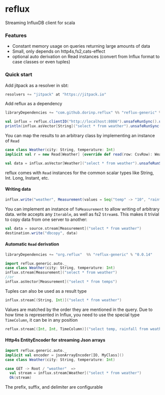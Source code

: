 reflux
===
Streaming InfluxDB client for scala
### Features
- Constant memory usage on queries returning large amounts of data
- Small, only depends on http4s,fs2,cats-effect
- optional auto derivation on Read instances (convert from Influx format to case classes or even tuples) 
  
### Quick start 
Add jitpack as a resolver in sbt: 
```scala
resolvers += "jitpack" at "https://jitpack.io"
```
Add reflux as a dependency 
```scala
libraryDependencies += "com.github.dorinp.reflux" %% "reflux-generic" % "0.0.14"
```
```scala
val influx = reflux.clientIO("http://localhost:8086").unsafeRunSync().use("mydatabase").withCredentials("user", "password")
println(influx.asVector[String]("select * from weather").unsafeRunSync())
```  
You can map the results to an arbitrary class by implementing an instance of `Read`
```scala
case class Weather(city: String, temperature: Int)
implicit val r = new Read[Weather] {override def read(row: CsvRow): Weather = Weather(row.getString("city"), row.getString("temperature").toInt)}

val data = influx.asVector[Weather]("select * from weather").unsafeRunSync()
```
reflux comes with `Read` instances for the common scalar types like String, Int. Long, Instant, etc.
#### Writing data
```scala
influx.write("weather", Measurement(values = Seq("temp" -> "10", "rainfall" -> "20"), tags = Seq("city" -> "London")))
```  
You can implement an instance of `ToMeasurement` to allow writing of arbitrary data.
write accepts any `Iterable`, as well as fs2 `Stream`s.
This makes it trivial to copy data from one server to another:
```scala
val data = source.stream[Measurement]("select * from weather")
destination.write("dbcopy", data)
```
#### Automatic `Read` derivation
```scala
libraryDependencies += "org.reflux"  %% "reflux-generic" % "0.0.14"
```
```scala
import reflux.generic.auto._
case class Weather(city: String, temperature: Int)
influx.stream[Measurement]("select * from weather")
//or
influx.asVector[Measurement]("select * from temps")
```  
Tuples can also be used as a result type
```scala
influx.stream[(String, Int)]("select * from weather")
```
Values are matched by the order they are mentioned in the query. 
Due to how time is represented in Influx, you need to use the special type `TimeColumn`, it can be in any position
```scala
reflux.stream[(Int, Int, TimeColumn)]("select temp, rainfall from weather)
```  

#### Http4s EntityEncoder for streaming Json arrays
```scala
import reflux.generic.auto._
implicit val encoder = jsonArrayEncoder[IO, MyClass]()
case class Weather(city: String, temperature: Int)

case GET -> Root / "weather"  =>
  val stream = influx.stream[Weather]("select * from weather")
  Ok(stream)
```
The prefix, suffix, and delimiter are configurable   
